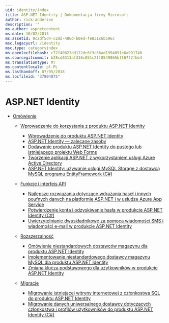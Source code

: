 ```yaml
---
uid: identity/index
title: ASP.NET Identity | Dokumentacja firmy Microsoft
author: rick-anderson
description: ''
ms.author: aspnetcontent
ms.date: 10/02/2013
ms.assetid: 0c2df5d4-c2dd-486d-b0ed-fe831c6b596c
msc.legacyurl: /identity
msc.type: categoryindex
ms.openlocfilehash: c72f40822dd122dc6f3c56ad1994091e6a991740
ms.sourcegitcommit: b28cd0313af316c051c2ff8549865bff67f2fbb4
ms.translationtype: MT
ms.contentlocale: pl-PL
ms.lasthandoff: 07/05/2018
ms.locfileid: "37804075"
---
```

<a name="aspnet-identity"></a>ASP.NET Identity
====================
- [Omówienie](overview/index.md)

    - [Wprowadzenie do korzystania z produktu ASP.NET Identity](overview/getting-started/index.md)

        - [Wprowadzenie do produktu ASP.NET Identity](overview/getting-started/introduction-to-aspnet-identity.md)
        - [ASP.NET Identity — zalecane zasoby](overview/getting-started/aspnet-identity-recommended-resources.md)
        - [Dodawanie produktu ASP.NET Identity do pustego lub istniejącego projektu Web Forms](overview/getting-started/adding-aspnet-identity-to-an-empty-or-existing-web-forms-project.md)
        - [Tworzenie aplikacji ASP.NET z wykorzystaniem usługi Azure Active Directory](overview/getting-started/developing-aspnet-apps-with-windows-azure-active-directory.md)
        - [ASP.NET Identity: używanie usługi MySQL Storage z dostawcą MySQL programu EntityFramework (C#)](overview/getting-started/aspnet-identity-using-mysql-storage-with-an-entityframework-mysql-provider.md)
    - [Funkcje i interfejs API](overview/features-api/index.md)

        - [Najlepsze rozwiązania dotyczące wdrażania haseł i innych poufnych danych na platformie ASP.NET i w usłudze Azure App Service](overview/features-api/best-practices-for-deploying-passwords-and-other-sensitive-data-to-aspnet-and-azure.md)
        - [Potwierdzenie konta i odzyskiwanie hasła w produkcie ASP.NET Identity (C#)](overview/features-api/account-confirmation-and-password-recovery-with-aspnet-identity.md)
        - [Uwierzytelnianie dwuskładnikowe za pomocą wiadomości SMS i wiadomości e-mail w produkcie ASP.NET Identity](overview/features-api/two-factor-authentication-using-sms-and-email-with-aspnet-identity.md)
    - [Rozszerzalność](overview/extensibility/index.md)

        - [Omówienie niestandardowych dostawców magazynu dla produktu ASP.NET Identity](overview/extensibility/overview-of-custom-storage-providers-for-aspnet-identity.md)
        - [Implementowanie niestandardowego dostawcy magazynu MySQL dla produktu ASP.NET Identity](overview/extensibility/implementing-a-custom-mysql-aspnet-identity-storage-provider.md)
        - [Zmiana klucza podstawowego dla użytkowników w produkcie ASP.NET Identity](overview/extensibility/change-primary-key-for-users-in-aspnet-identity.md)
    - [Migracje](overview/migrations/index.md)

        - [Migrowanie istniejącej witryny internetowej z członkostwa SQL do produktu ASP.NET Identity](overview/migrations/migrating-an-existing-website-from-sql-membership-to-aspnet-identity.md)
        - [Migrowanie danych uniwersalnego dostawcy dotyczących członkostwa i profilów użytkowników do produktu ASP.NET Identity (C#)](overview/migrations/migrating-universal-provider-data-for-membership-and-user-profiles-to-aspnet-identity.md)
